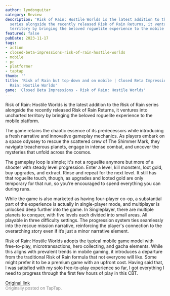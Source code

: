 ```yaml
---
author: lyndonguitar
category: Review
description: 'Risk of Rain: Hostile Worlds is the latest addition to the Risk of Rain
  series alongside the recently released Risk of Rain Returns, it ventures into uncharted
  territory by bringing the beloved roguelite experience to the mobile platform.'
featured: false
pubDate: 2023-11-17
tags:
- action
- closed-beta-impressions-risk-of-rain-hostile-worlds
- mobile
- pc
- platformer
- taptap
thumb: ''
title: 'Risk of Rain but top-down and on mobile | Closed Beta Impressions - Risk of
  Rain: Hostile Worlds'
game: 'Closed Beta Impressions - Risk of Rain: Hostile Worlds'
---
```

Risk of Rain: Hostile Worlds is the latest addition to the Risk of Rain series alongside the recently released Risk of Rain Returns, it ventures into uncharted territory by bringing the beloved roguelite experience to the mobile platform.

The game retains the chaotic essence of its predecessors while introducing a fresh narrative and innovative gameplay mechanics. As players embark on a space odyssey to rescue the scattered crew of The Shimmer Mark, they navigate treacherous planets, engage in intense combat, and uncover the mysteries that unfold across the cosmos.

The gameplay loop is simple; it's not a roguelite anymore but more of a shooter with steady level progression. Enter a level, kill monsters, loot gold, buy upgrades, and extract. Rinse and repeat for the next level. It still has that roguelite touch, though, as upgrades and looted gold are only temporary for that run, so you're encouraged to spend everything you can during runs.

While the game is also marketed as having four-player co-op, a substantial part of the experience is actually in single-player mode, and multiplayer is unlocked deep further into the game. In Singleplayer, there are multiple planets to conquer, with five levels each divided into small areas. All playable in three difficulty settings. The progression system ties seamlessly into the rescue mission narrative, reinforcing the player's connection to the overarching story even if it’s just a minor narrative element.

Risk of Rain: Hostile Worlds adopts the typical mobile game model with free-to-play, microtransactions, hero collecting, and gacha elements. While this aligns with prevalent trends in mobile gaming, it introduces a departure from the traditional Risk of Rain formula that not everyone will like. Some might prefer it to be a premium game with an upfront cost. Having said that, I was satisfied with my solo free-to-play experience so far, I got everything I need to progress through the first few hours of play in this CBT.

[Original link](https://www.taptap.io/post/6558920)<br><span style="font-size: 0.95em; color: #888;">Originally posted on TapTap.</span>